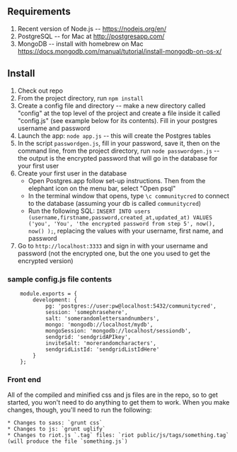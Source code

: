 ## Requirements

1. Recent version of Node.js -- https://nodejs.org/en/
2. PostgreSQL -- for Mac at http://postgresapp.com/
3. MongoDB -- install with homebrew on Mac https://docs.mongodb.com/manual/tutorial/install-mongodb-on-os-x/


## Install

1. Check out repo
2. From the project directory, run `npm install`
3. Create a config file and directory  -- make a new directory called "config" at the top level of the project and create a file inside it called "config.js" (see example below for its contents). Fill in your postgres username and password
4. Launch the app: `node app.js` -- this will create the Postgres tables
5. In the script `passwordgen.js`, fill in your password, save it, then on the command line, from the project directory, run `node passwordgen.js` -- the output is the encrypted password that will go in the database for your first user
6. Create your first user in the database
	* Open Postgres.app follow set-up instructions. Then from the elephant icon on the menu bar, select "Open psql"
	* In the terminal window that opens, type `\c communitycred` to connect to the database (assuming your db is called `communitycred`)
	* Run the following SQL: `INSERT INTO users (username,firstname,password,created_at,updated_at) VALUES ('you', 'You', 'the encrypted password from step 5', now(), now() );`, replacing the values with your username, first name, and password
7. Go to `http://localhost:3333` and sign in with your username and password (not the encrypted one, but the one you used to get the encrypted version)



### sample config.js file contents

```
	module.exports = {
		development: {
			pg: 'postgres://user:pw@localhost:5432/communitycred',
			session: 'somephrasehere',
			salt: 'somerandomlettersandnumbers',
			mongo: 'mongodb://localhost/mydb',
			mongoSession: 'mongodb://localhost/sessiondb',
			sendgrid: 'sendgridAPIkey',
			inviteSalt: 'morerandomcharacters',
			sendgridListId: 'sendgridListIdHere'
		}
	};
```

### Front end
All of the compiled and minified css and js files are in the repo, so to get started, you won't need to do anything to get them to work. When you make changes, though, you'll need to run the following:

	* Changes to sass: `grunt css`
	* Changes to js: `grunt uglify`
	* Changes to riot.js `.tag` files: `riot public/js/tags/something.tag` (will produce the file `something.js`) 